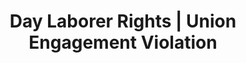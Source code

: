 ---
title: Day Laborer Rights | Union Engagement Violation
layout: entitlement
name: Day Laborer
experience: "I am being prevented from engaging with others to improve my working conditions"
right: organizing-rights

entitlement:
  - header: You have the right to be treated equally.
  - description: You have the right to exercise your rights related to forming, joining, or assisting a labor organization for collective bargaining purposes or working together without a union to improve terms and conditions of employment. You have a right to participate or not participate in any of these activities. You have a right to not be restrained or coerced by employers or labor organizations in exercising these rights..

actions:
  - { header: "File a charge to protect your rights.", description: "You have a right to be treated equally, start by filing a charge with the National Labor Relations Board.", id: "eeoc-claim", cta: "File Now" }

---